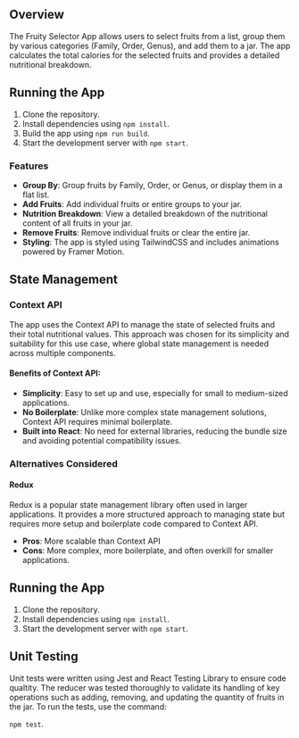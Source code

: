 ## Overview

The Fruity Selector App allows users to select fruits from a list, group them by various categories (Family, Order, Genus), and add them to a jar. The app calculates the total calories for the selected fruits and provides a detailed nutritional breakdown.

## Running the App

1. Clone the repository.
2. Install dependencies using `npm install`.
3. Build the app using `npm run build`.
4. Start the development server with `npm start`.

### Features

- **Group By**: Group fruits by Family, Order, or Genus, or display them in a flat list.
- **Add Fruits**: Add individual fruits or entire groups to your jar.
- **Nutrition Breakdown**: View a detailed breakdown of the nutritional content of all fruits in your jar.
- **Remove Fruits**: Remove individual fruits or clear the entire jar.
- **Styling**: The app is styled using TailwindCSS and includes animations powered by Framer Motion.

## State Management

### Context API

The app uses the Context API to manage the state of selected fruits and their total nutritional values. This approach was chosen for its simplicity and suitability for this use case, where global state management is needed across multiple components.

#### Benefits of Context API:

- **Simplicity**: Easy to set up and use, especially for small to medium-sized applications.
- **No Boilerplate**: Unlike more complex state management solutions, Context API requires minimal boilerplate.
- **Built into React**: No need for external libraries, reducing the bundle size and avoiding potential compatibility issues.

### Alternatives Considered

#### **Redux**

Redux is a popular state management library often used in larger applications. It provides a more structured approach to managing state but requires more setup and boilerplate code compared to Context API.

- **Pros**: More scalable than Context API
- **Cons**: More complex, more boilerplate, and often overkill for smaller applications.

## Running the App

1. Clone the repository.
2. Install dependencies using `npm install`.
3. Start the development server with `npm start`.

## Unit Testing

Unit tests were written using Jest and React Testing Library to ensure code qualtity.
The reducer was tested thoroughly to validate its handling of key operations such as adding, removing, and updating the quantity of fruits in the jar.
To run the tests, use the command:

`npm test`.
